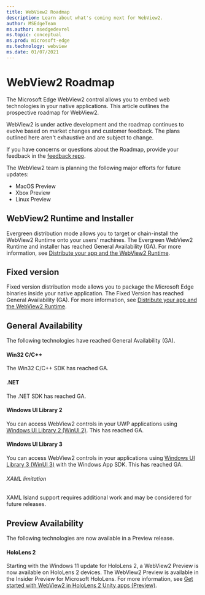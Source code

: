 ```yaml
---
title: WebView2 Roadmap
description: Learn about what's coming next for WebView2.
author: MSEdgeTeam
ms.author: msedgedevrel
ms.topic: conceptual
ms.prod: microsoft-edge
ms.technology: webview
ms.date: 01/07/2021
---
```

# WebView2 Roadmap

The Microsoft Edge WebView2 control allows you to embed web technologies in your native applications.  This article outlines the prospective roadmap for WebView2.

WebView2 is under active development and the roadmap continues to evolve based on market changes and customer feedback.  The plans outlined here aren't exhaustive and are subject to change.

If you have concerns or questions about the Roadmap, provide your feedback in the [feedback repo](https://github.com/MicrosoftEdge/WebViewFeedback).

The WebView2 team is planning the following major efforts for future updates:

* MacOS Preview
* Xbox Preview
* Linux Preview


<!-- ====================================================================== -->
## WebView2 Runtime and Installer

Evergreen distribution mode allows you to target or chain-install the WebView2 Runtime onto your users' machines.  The Evergreen WebView2 Runtime and installer has reached General Availability (GA).  For more information, see [Distribute your app and the WebView2 Runtime](./concepts/distribution.md).


<!-- ====================================================================== -->
## Fixed version

Fixed version distribution mode allows you to package the Microsoft Edge binaries <!--(a specific version of the WebView2 Runtime)--> inside your native application.  The Fixed Version has reached General Availability (GA).  For more information, see [Distribute your app and the WebView2 Runtime](./concepts/distribution.md).


<!-- ====================================================================== -->
## General Availability

The following technologies have reached General Availability (GA).


<!-- ------------------------------ -->
#### Win32 C/C++

The Win32 C/C++ SDK has reached GA.


<!-- ------------------------------ -->
#### .NET

The .NET SDK has reached GA.


<!-- ------------------------------ -->
#### Windows UI Library 2

You can access WebView2 controls in your UWP applications using [Windows UI Library 2 (WinUI 2)](./get-started/winui2.md). This has reached GA.


<!-- ------------------------------ -->
#### Windows UI Library 3

You can access WebView2 controls in your applications using [Windows UI Library 3 (WinUI 3)](/uwp/toolkits/winui3/index) with the Windows App SDK.  This has reached GA.

###### XAML limitation

XAML Island support requires additional work and may be considered for future releases.


<!-- ====================================================================== -->
## Preview Availability

The following technologies are now available in a Preview release.


<!-- ------------------------------ -->
#### HoloLens 2

Starting with the Windows 11 update for HoloLens 2, a WebView2 Preview is now available on HoloLens 2 devices. The WebView2 Preview is available in the Insider Preview for Microsoft HoloLens.  For more information, see [Get started with WebView2 in HoloLens 2 Unity apps (Preview)](./get-started/hololens2.md).
